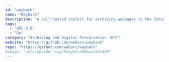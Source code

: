 ```yaml
---
id: "wayback"
name: "Wayback"
description: "A self-hosted toolkit for archiving webpages to the Internet Archive, archive.today, IPFS, and local file systems."
tags:
  - "GPL-3.0"
  - "Go"
category: "Archiving and Digital Preservation (DP)"
website: "https://github.com/wabarc/wayback"
repo: "https://github.com/wabarc/wayback"
#image: "/placeholder.svg?height=300&width=400"
---
```


